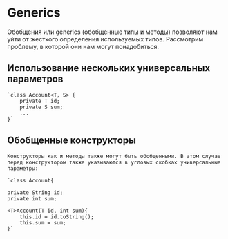 # Generics

Обобщения или generics (обобщенные типы и методы) позволяют нам уйти от жесткого определения используемых типов. Рассмотрим проблему, в которой они нам могут понадобиться.

## Использование нескольких универсальных параметров
	`class Account<T, S> {
		private T id;
		private S sum;
		...
	}`

## Обобщенные конструкторы
	Конструкторы как и методы также могут быть обобщенными. В этом случае перед конструктором также указываются в угловых скобках универсальные параметры:
	
	`class Account{
     
    private String id;
    private int sum;
     
    <T>Account(T id, int sum){
        this.id = id.toString();
        this.sum = sum;
    }`	


